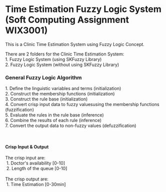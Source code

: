 # Time Estimation Fuzzy Logic System <br>(Soft Computing Assignment WIX3001)
This is a Clinic Time Estimation System using Fuzzy Logic Concept.

<p>There are 2 folders for the Clinic Time Estimation System:<br>
1. Fuzzy Logic System (using SKFuzzy Library)<br>
2. Fuzzy Logic System (without using SKFuzzy Library)<br>
</p>
<h3>General Fuzzy Logic Algorithm</h3>
<p>
  1. Define the linguistic variables and terms (initialization)<br>
  2. Construct the membership functions (initialization)<br>
  3. Construct the rule base (initialization)<br>
  4. Convert crisp input data to fuzzy valuesusing the membership functions (fuzzification)<br>
  5. Evaluate the rules in the rule base (inference)<br>
  6. Combine the results of each rule (inference)<br>
  7. Convert the output data to non-fuzzy values (defuzzification)<br>
  </p>
<br>
<h4> Crisp Input & Output </h4>
<p>
The crisp input are:<br>
&nbsp1. Doctor's availability [0-10]<br>
&nbsp2. Length of the queue [0-10]<br>
<br>
The crisp output are:<br>
&nbsp1. Time Estimation [0-30min]</p>
